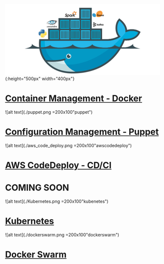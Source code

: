 
![alt text](./docker.png){:height="500px" width="400px"}
# [Container Management - Docker](./container/README.md)

![alt text](./puppet.png =200x100"puppet")
# [Configuration Management - Puppet](./puppet/README.md)

![alt text](./aws_code_deploy.png =200x100"awscodedeploy")
 # [AWS CodeDeploy - CD/CI](./cdci/NodeJS/README.md)

# COMING SOON

 ![alt text](./Kubernetes.png =200x100"kubenetes")
 # [Kubernetes](./kubernetes/README.md)

 ![alt text](./dockerswarm.png =200x100"dockerswarm")
 # [Docker Swarm](./container/dockerswarm/README.md)